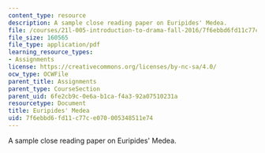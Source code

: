```yaml
---
content_type: resource
description: A sample close reading paper on Euripides' Medea.
file: /courses/21l-005-introduction-to-drama-fall-2016/7f6ebbd6fd11c77ce070005348511e74_MIT21L_005F16_Medea.pdf
file_size: 160565
file_type: application/pdf
learning_resource_types:
- Assignments
license: https://creativecommons.org/licenses/by-nc-sa/4.0/
ocw_type: OCWFile
parent_title: Assignments
parent_type: CourseSection
parent_uid: 6fe2cb9c-0e6a-b1ca-f4a3-92a07510231a
resourcetype: Document
title: Euripides' Medea
uid: 7f6ebbd6-fd11-c77c-e070-005348511e74
---
```

A sample close reading paper on Euripides' Medea.